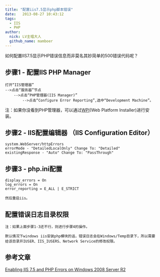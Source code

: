 ```yaml
---
title: "配置iis7.5显示php脚本错误"
date:   2013-08-27 10:43:12
tags:
  - IIS
  - PHP
author:
  nick: LV主唱大人
  github_name: mamboer
---
```


如何配置IIS7.5显示PHP错误信息而非莫名其妙简单的500错误代码呢？

## 步骤1 - 配置IIS PHP Manager

	打开“IIS管理器”
	-->点击“服务器”节点
		-->点击“PHP管理器(IIS Manager)”
			-->点击“Configure Error Reporting”,选中“Development Machine”。

注：如果你没看到PHP管理器，可以通过[WPI](http://www.microsoft.com/web/downloads/platform.aspx)(Web Platform Installer)进行安装。

## 步骤2 - IIS配置编辑器 （IIS Configuration Editor）

	system.WebServer/httpErrors
	errorMode - "DetailedLocalOnly" Change To: "Detailed"
	existingResponse - "Auto" Change To: "PassThrough"

## 步骤3 - php.ini配置

	display_errors = On
	log_errors = On
	error_reporting = E_ALL | E_STRICT

	然后重启iis。

## 配置错误日志目录权限

	注：如果上面步骤1-3还不行，则进行步骤4的操作。

	默认情况下windows iis安装php模块的话，错误日志会在Windows/Temp目录下，所以需要给该目录开IUSER、IIS_IUSERS、Network Service的修改权限。

## 参考文章

 [Enabling IIS 7.5 and PHP Errors on Windows 2008 Server R2](http://www.geekmungus.co.uk/microsoft-windows/enablingiis75andphperrorsonwindows2008serverr2)
